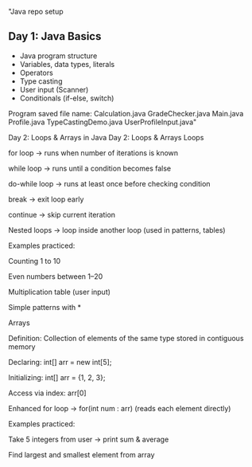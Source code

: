 "Java repo setup
## Day 1: Java Basics
- Java program structure
- Variables, data types, literals
- Operators
- Type casting
- User input (Scanner)
- Conditionals (if-else, switch)

Program saved file name:
Calculation.java
GradeChecker.java
Main.java
Profile.java
TypeCastingDemo.java
UserProfileInput.java" 

Day 2: Loops & Arrays in Java
Day 2: Loops & Arrays
Loops

for loop → runs when number of iterations is known

while loop → runs until a condition becomes false

do-while loop → runs at least once before checking condition

break → exit loop early

continue → skip current iteration

Nested loops → loop inside another loop (used in patterns, tables)

Examples practiced:

Counting 1 to 10

Even numbers between 1–20

Multiplication table (user input)

Simple patterns with *

Arrays

Definition: Collection of elements of the same type stored in contiguous memory

Declaring: int[] arr = new int[5];

Initializing: int[] arr = {1, 2, 3};

Access via index: arr[0]

Enhanced for loop → for(int num : arr) (reads each element directly)

Examples practiced:

Take 5 integers from user → print sum & average

Find largest and smallest element from array
